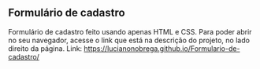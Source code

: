 ## Formulário de cadastro
Formulário de cadastro feito usando apenas HTML e CSS.
Para poder abrir no seu navegador, acesse o link que está na descrição do projeto, no lado direito da página.
Link: https://lucianonobrega.github.io/Formulario-de-cadastro/
